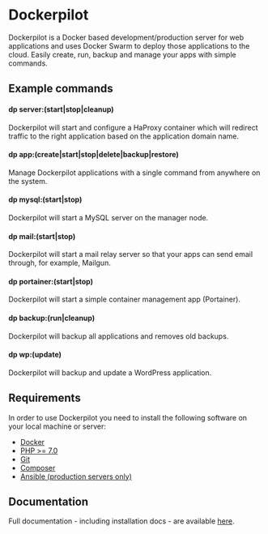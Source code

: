 # Dockerpilot
Dockerpilot is a Docker based development/production server for web applications and uses Docker Swarm to deploy those applications to the cloud. Easily create, run, backup and manage your apps with simple commands.

## Example commands
#### dp server:(start|stop|cleanup)
Dockerpilot will start and configure a HaProxy container which will redirect traffic to the right application based on the application domain name.

#### dp app:(create|start|stop|delete|backup|restore)
Manage Dockerpilot applications with a single command from anywhere on the system.

#### dp mysql:(start|stop)
Dockerpilot will start a MySQL server on the manager node.

#### dp mail:(start|stop)
Dockerpilot will start a mail relay server so that your apps can send email through, for example, Mailgun.

#### dp portainer:(start|stop)
Dockerpilot will start a simple container management app (Portainer).

#### dp backup:(run|cleanup)
Dockerpilot will backup all applications and removes old backups.

#### dp wp:(update)
Dockerpilot will backup and update a WordPress application. 

## Requirements
In order to use Dockerpilot you need to install the following software on your local machine or server:
* [Docker](https://www.docker.com/)
* [PHP >= 7.0](http://php.net)
* [Git](https://git-scm.com)
* [Composer](https://getcomposer.org)
* [Ansible (production servers only)](https://www.ansible.com/)

## Documentation
Full documentation - including installation docs - are available [here](https://sitepilot.github.io/dockerpilot/).